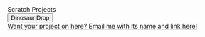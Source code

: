 <html>
<title>
<head>
Scratch Projects
</head>
</title>
<p3>
Scratch Projects
</p3>
<br>
 <button onclick="window.location.href = 'dinosaur';">Dinosaur Drop</button>
<br>
 <a href = "1097232@apps.nsd.org?subject = Scratch Project = Message">Want your project on here? Email me with its name and link here!</a>
